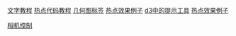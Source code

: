 [文字教程](https://manu.ninja/webgl-three-js-annotations)
[热点代码教程](https://codepen.io/Lorti/pen/Vbppap/)
[几何图标签](http://stemkoski.github.io/Three.js/Labeled-Geometry.html)
[热点效果例子](https://xeogl.org/examples/#annotations_tronTank)
[d3中的提示工具]([https://link](https://bl.ocks.org/susielu/63269cf8ec84497920f2b7ef1ac85039))
[热点效果例子](https://sketchfab.com/3d-models/samba-dancing-f2e0523dc27847259c9818ad41a0e308)

[相机控制]()

